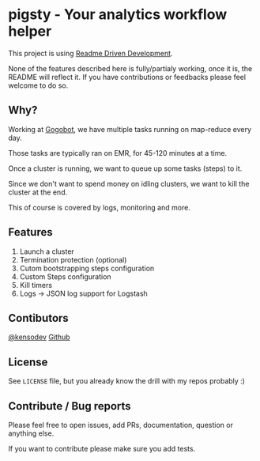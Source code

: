 # pigsty - Your analytics workflow helper

This project is using [Readme Driven Development](http://tom.preston-werner.com/2010/08/23/readme-driven-development.html).

None of the features described here is fully/partialy working, once it is, the README will reflect it. If you have contributions or feedbacks please feel welcome to do so.

## Why?

Working at [Gogobot](http://www.gogobot.com), we have multiple tasks running on map-reduce every day.

Those tasks are typically ran on EMR, for 45-120 minutes at a time.

Once a cluster is running, we want to queue up some tasks (steps) to it.

Since we don't want to spend money on idling clusters, we want to kill the cluster at the end.

This of course is covered by logs, monitoring and more.

## Features

1. Launch a cluster
2. Termination protection (optional)
3. Cutom bootstrapping steps configuration
4. Custom Steps configuration
5. Kill timers
6. Logs -> JSON log support for Logstash

## Contibutors

[@kensodev](http://twitter.com/kensodev) [Github](http://github.com/KensoDev)  

## License

See `LICENSE` file, but you already know the drill with my repos probably :)

## Contribute / Bug reports

Please feel free to open issues, add PRs, documentation, question or anything else.

If you want to contribute please make sure you add tests.






